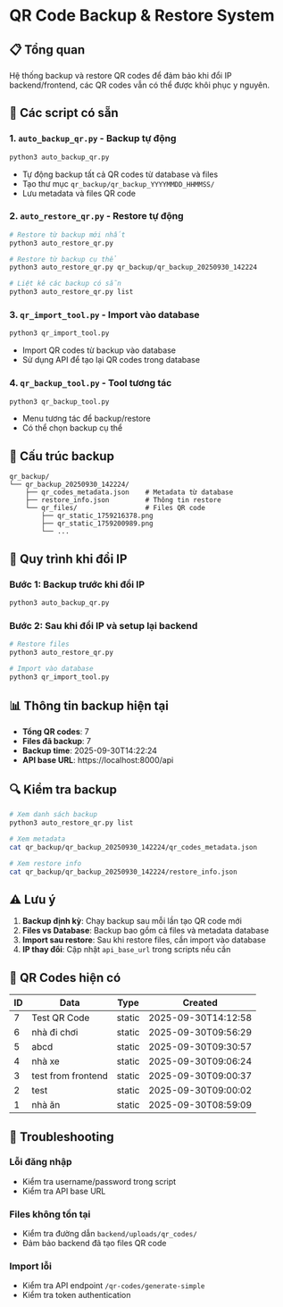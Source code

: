 # QR Code Backup & Restore System

## 📋 Tổng quan

Hệ thống backup và restore QR codes để đảm bảo khi đổi IP backend/frontend, các QR codes vẫn có thể được khôi phục y nguyên.

## 🔧 Các script có sẵn

### 1. `auto_backup_qr.py` - Backup tự động
```bash
python3 auto_backup_qr.py
```
- Tự động backup tất cả QR codes từ database và files
- Tạo thư mục `qr_backup/qr_backup_YYYYMMDD_HHMMSS/`
- Lưu metadata và files QR code

### 2. `auto_restore_qr.py` - Restore tự động
```bash
# Restore từ backup mới nhất
python3 auto_restore_qr.py

# Restore từ backup cụ thể
python3 auto_restore_qr.py qr_backup/qr_backup_20250930_142224

# Liệt kê các backup có sẵn
python3 auto_restore_qr.py list
```

### 3. `qr_import_tool.py` - Import vào database
```bash
python3 qr_import_tool.py
```
- Import QR codes từ backup vào database
- Sử dụng API để tạo lại QR codes trong database

### 4. `qr_backup_tool.py` - Tool tương tác
```bash
python3 qr_backup_tool.py
```
- Menu tương tác để backup/restore
- Có thể chọn backup cụ thể

## 📁 Cấu trúc backup

```
qr_backup/
└── qr_backup_20250930_142224/
    ├── qr_codes_metadata.json    # Metadata từ database
    ├── restore_info.json         # Thông tin restore
    └── qr_files/                 # Files QR code
        ├── qr_static_1759216378.png
        ├── qr_static_1759200989.png
        └── ...
```

## 🚀 Quy trình khi đổi IP

### Bước 1: Backup trước khi đổi IP
```bash
python3 auto_backup_qr.py
```

### Bước 2: Sau khi đổi IP và setup lại backend
```bash
# Restore files
python3 auto_restore_qr.py

# Import vào database
python3 qr_import_tool.py
```

## 📊 Thông tin backup hiện tại

- **Tổng QR codes**: 7
- **Files đã backup**: 7
- **Backup time**: 2025-09-30T14:22:24
- **API base URL**: https://localhost:8000/api

## 🔍 Kiểm tra backup

```bash
# Xem danh sách backup
python3 auto_restore_qr.py list

# Xem metadata
cat qr_backup/qr_backup_20250930_142224/qr_codes_metadata.json

# Xem restore info
cat qr_backup/qr_backup_20250930_142224/restore_info.json
```

## ⚠️ Lưu ý

1. **Backup định kỳ**: Chạy backup sau mỗi lần tạo QR code mới
2. **Files vs Database**: Backup bao gồm cả files và metadata database
3. **Import sau restore**: Sau khi restore files, cần import vào database
4. **IP thay đổi**: Cập nhật `api_base_url` trong scripts nếu cần

## 🎯 QR Codes hiện có

| ID | Data | Type | Created |
|----|------|------|---------|
| 7 | Test QR Code | static | 2025-09-30T14:12:58 |
| 6 | nhà đi chơi | static | 2025-09-30T09:56:29 |
| 5 | abcd | static | 2025-09-30T09:30:57 |
| 4 | nhà xe | static | 2025-09-30T09:06:24 |
| 3 | test from frontend | static | 2025-09-30T09:00:37 |
| 2 | test | static | 2025-09-30T09:00:02 |
| 1 | nhà ăn | static | 2025-09-30T08:59:09 |

## 🔧 Troubleshooting

### Lỗi đăng nhập
- Kiểm tra username/password trong script
- Kiểm tra API base URL

### Files không tồn tại
- Kiểm tra đường dẫn `backend/uploads/qr_codes/`
- Đảm bảo backend đã tạo files QR code

### Import lỗi
- Kiểm tra API endpoint `/qr-codes/generate-simple`
- Kiểm tra token authentication
